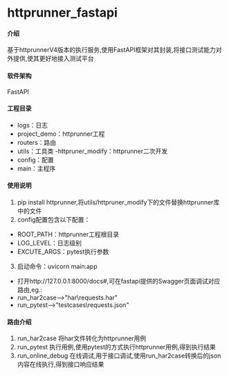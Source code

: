 # httprunner_fastapi

#### 介绍
基于httprunnerV4版本的执行服务,使用FastAPI框架对其封装,将接口测试能力对外提供,使其更好地接入测试平台

#### 软件架构
FastAPI

#### 工程目录

- logs：日志
- project_demo：httprunner工程
- routers：路由
- utils：工具类
  -httpruner_modify：httprunner二次开发
- config：配置
- main：主程序

#### 使用说明
1. pip install httprunner,将utils/httpruner_modify下的文件替换httprunner库中的文件
2. config配置包含以下配置：
- ROOT_PATH：httprunner工程根目录
- LOG_LEVEL：日志级别    
- EXCUTE_ARGS：pytest执行参数

3. 启动命令：uvicorn main:app
- 打开http://127.0.0.1:8000/docs#,可在fastapi提供的Swagger页面调试对应路由,eg.:
- run_har2case——>"har\\requests.har"
- run_pytest——>"testcases\\requests.json"

#### 路由介绍
1. run_har2case
    将har文件转化为httprunner用例
2. run_pytest
    执行用例,使用pytest的方式执行httprunner用例,得到执行结果
3. run_online_debug
    在线调试,用于接口调试,使用run_har2case转换后的json内容在线执行,得到接口响应结果
